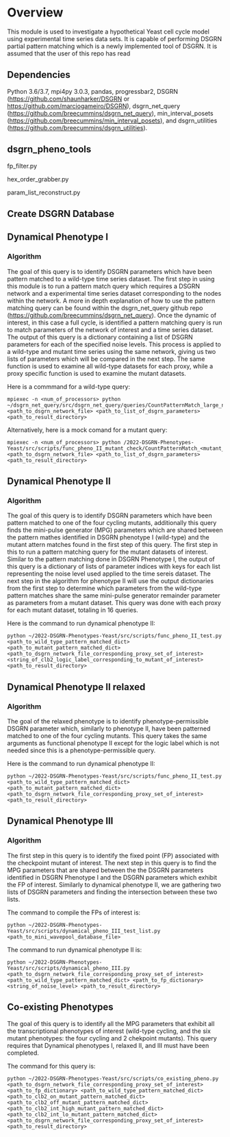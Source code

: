 # Overview

This module is used to investigate a hypothetical Yeast cell cycle model using experimental time series data sets. It is capable of performing DSGRN partial pattern matching which is a newly implemented tool of DSGRN. It is assumed that the user of this repo has read 

## Dependencies
Python 3.6/3.7, mpi4py 3.0.3, pandas, progressbar2, DSGRN (https://github.com/shaunharker/DSGRN or https://github.com/marciogameiro/DSGRN), dsgrn_net_query (https://github.com/breecummins/dsgrn_net_query), min_interval_posets (https://github.com/breecummins/min_interval_posets), and dsgrn_utilities (https://github.com/breecummins/dsgrn_utilities).




## dsgrn_pheno_tools

fp_filter.py

hex_order_grabber.py

param_list_reconstruct.py


## Create DSGRN Database

## Dynamical Phenotype I
### Algorithm 

The goal of this query is to identify DSGRN parameters which have been pattern matched to a wild-type time series dataset.
The first step in using this module is to run a pattern match query which requires a DSGRN network and a experimental time series dataset corresponding to the nodes within the network. A more in depth explanation of how to use the pattern matching query can be found within the dsgrn_net_query github repo (https://github.com/breecummins/dsgrn_net_query). Once the dynamic of interest, in this case a full cycle, is identified a pattern matching query is run to match parameters of the network of interest and a time series dataset. The output of this query is a dictionary containing a list of DSGRN parameters for each of the specified noise levels. This process is applied to a wild-type and mutant time series using the same network, giving us two lists of parameters which will be compared in the next step. The same function is used to examine all wild-type datasets for each proxy, while a proxy specific function is used to examine the mutant datasets.

Here is a commmand for a wild-type query:
```
mpiexec -n <num_of_processors> python ~/dsgrn_net_query/src/dsgrn_net_query/queries/CountPatternMatch_large_networks_parameter_indices.py <path_to_dsgrn_network_file> <path_to_list_of_dsgrn_parameters> <path_to_result_directory>
```

Alternatively, here is a mock comand for a mutant query:

```
mpiexec -n <num_of_processors> python /2022-DSGRN-Phenotypes-Yeast/src/scripts/func_pheno_II_mutant_check/CountPatternMatch_<mutant_name>.py <path_to_dsgrn_network_file> <path_to_list_of_dsgrn_parameters> <path_to_result_directory>
```





## Dynamical Phenotype II
### Algorithm 

The goal of this query is to identify DSGRN parameters which have been pattern matched to one of the four cycling mutants, additionally this query finds the mini-pulse generator (MPG) parameters which are shared between the pattern mathes identified in DSGRN phenotype I (wild-type) and the mutant attern matches found in the first step of this query.
The first step in this to run a pattern matching query for the mutant datasets of interest. Similar to the pattern matching done in DSGRN Phenotype I, the output of this query is a dictionary of lists of parameter indices with keys for each list representing the noise level used applied to the time sereis dataset. The next step in the algorithm for phenotype II will use the output dictionaries from the first step to determine which parameters from the wild-type pattern matches share the same mini-pulse generator remainder parameter as parameters from a mutant dataset. This query was done with each proxy for each mutant dataset, totaling in 16 queries. 

Here is the command to run dynamical phenotype II:
```
python ~/2022-DSGRN-Phenotypes-Yeast/src/scripts/func_pheno_II_test.py <path_to_wild_type_pattern_matched_dict> <path_to_mutant_pattern_matched_dict>  <path_to_dsgrn_network_file_corresponding_proxy_set_of_interest> <string_of_clb2_logic_label_corresponding_to_mutant_of_interest> <path_to_result_directory>
```

## Dynamical Phenotype II relaxed
### Algorithm

The goal of the relaxed phenotype is to identify phenotype-permissible DSGRN parameter which, similarly to phenotype II, have been patterned matched to one of the four cycling mutants. This query takes the same arguments as functional phenotype II except for the logic label which is not needed since this is a phenotype-permissible query. 

Here is the command to run dynamical phenotype II:
```
python ~/2022-DSGRN-Phenotypes-Yeast/src/scripts/func_pheno_II_test.py <path_to_wild_type_pattern_matched_dict> <path_to_mutant_pattern_matched_dict>  <path_to_dsgrn_network_file_corresponding_proxy_set_of_interest> <path_to_result_directory>
```



## Dynamical Phenotype III
### Algorithm 

The first step in this query is to identify the fixed point (FP) associated with the checkpoint mutant of interest. The next step in this query is to find the MPG parameters that are shared between the the DSGRN parameters identified in DSGRN Phenotype I and the DSGRN parameters which exhibit the FP of interest. Similarly to dynamical phenotype II, we are gathering two lists of DSGRN parameters and finding the intersection between these two lists. 

The command to compile the FPs of interest is:

```
python ~/2022-DSGRN-Phenotypes-Yeast/src/scripts/dynamical_pheno_III_test_list.py <path_to_mini_wavepool_database_file>
```

The command to run dynamical phenotype II is:

```
python ~/2022-DSGRN-Phenotypes-Yeast/src/scripts/dynamical_pheno_III.py <path_to_dsgrn_network_file_corresponding_proxy_set_of_interest> <path_to_wild_type_pattern_matched_dict> <path_to_fp_dictionary> <string_of_noise_level> <path_to_result_directory> 
```


## Co-existing Phenotypes

The goal of this query is to identify all the MPG parameters that exhibit all the transcriptional phenotypes of interest (wild-type cycling, and the six mutant phenotypes: the four cycling and 2 chekpoint mutants). This query requires that Dynamical phenotypes I, relaxed II, and III must have been completed.

The command for this query is:
```
python ~/2022-DSGRN-Phenotypes-Yeast/src/scripts/co_existing_pheno.py <path_to_dsgrn_network_file_corresponding_proxy_set_of_interest> <path_to_fp_dictionary> <path_to_wild_type_pattern_matched_dict> <path_to_clb2_on_mutant_pattern_matched_dict> <path_to_clb2_off_mutant_pattern_matched_dict> <path_to_clb2_int_high_mutant_pattern_matched_dict> <path_to_clb2_int_lo_mutant_pattern_matched_dict>  <path_to_dsgrn_network_file_corresponding_proxy_set_of_interest> <path_to_result_directory>
```
